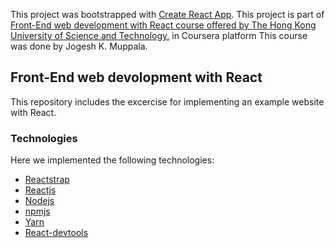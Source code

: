 This project was bootstrapped with [Create React App](https://github.com/facebook/create-react-app).
This project is part of [Front-End web development with React course offered by The Hong Kong University of Science and Technology.](https://www.coursera.org/learn/front-end-react/) in Coursera platform
This course was done by Jogesh K. Muppala.

## Front-End web devolopment with React

This repository includes the excercise for implementing an example website with React.

### Technologies

Here we implemented the following technologies:

- [Reactstrap](https://reactstrap.github.io/)
- [Reactjs](https://reactjs.org/)
- [Nodejs](https://nodejs.org/)
- [npmjs](https://www.npmjs.com/)
- [Yarn](https://yarnpkg.com/)
- [React-devtools](https://github.com/facebook/react-devtools)